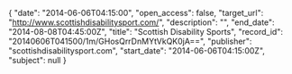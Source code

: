 {
  "date": "2014-06-06T04:15:00", 
  "open_access": false, 
  "target_url": "http://www.scottishdisabilitysport.com/", 
  "description": "", 
  "end_date": "2014-08-08T04:45:00Z", 
  "title": "Scottish Disability Sports", 
  "record_id": "20140606T041500/1m/GHosQrrDnMYtVkQK0jA==", 
  "publisher": "scottishdisabilitysport.com", 
  "start_date": "2014-06-06T04:15:00Z", 
  "subject": null
}

